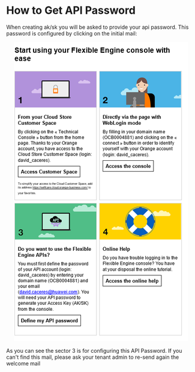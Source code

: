 # How to Get API Password

When creating ak/sk you will be asked to provide your api password. This password is configured by clicking on the initial mail:

<p align="center">
 <img src="../Images/apipassword.png">
</p>

As you can see the sector 3 is for configuring this API Password. If you can't find this mail, please ask your tenant admin to re-send again the welcome mail

